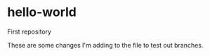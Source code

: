# hello-world
First repository

These are some changes I'm adding to the file to test out branches.

